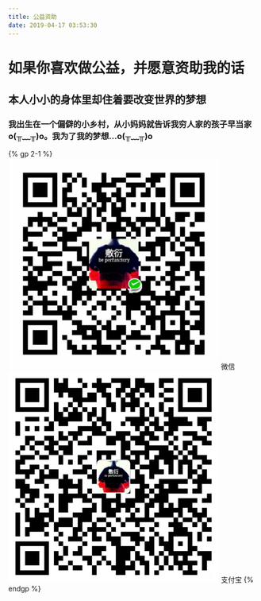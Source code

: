 ```yaml
---
title: 公益资助
date: 2019-04-17 03:53:30
---
```


# 如果你喜欢做公益，并愿意资助我的话
## 本人小小的身体里却住着要改变世界的梦想
### 我出生在一个偏僻的小乡村，从小妈妈就告诉我穷人家的孩子早当家o(╥﹏╥)o。我为了我的梦想...o(╥﹏╥)o


{% gp 2-1 %}
![](themes/next/source/images/wechat.jpg) 微信
![](themes/next/source/images/alipay.jpg) 支付宝
{% endgp %}
